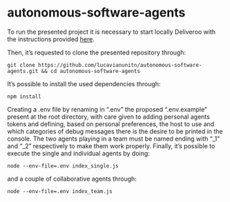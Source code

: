 # autonomous-software-agents

To run the presented project it is necessary to start locally Deliveroo with the instructions provided [here]([https://link-url-here.org](https://github.com/unitn-ASA/Deliveroo.js)). 

Then, it’s requested to clone the presented repository through:
```console
git clone https://github.com/lucavianunitn/autonomous-software-agents.git && cd autonomous-software-agents
```

It’s possible to install the used dependencies through:
```console
npm install
```

Creating a .env file by renaming in “.env” the proposed “.env.example” present at the root directory, with care given to adding personal agents tokens and defining, based on personal preferences, the host to use and which categories of debug messages there is the desire to be printed in the console. The two agents playing in a team must be named ending with “_1” and “_2” respectively to make them work properly. 
Finally, it’s possible to execute the single and individual agents by doing:
```console
node --env-file=.env index_single.js
```

and a couple of collaborative agents through:
```console
node --env-file=.env index_team.js
```
